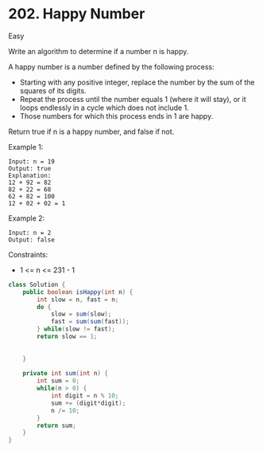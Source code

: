 # 202. Happy Number
Easy


Write an algorithm to determine if a number n is happy.

A happy number is a number defined by the following process:

- Starting with any positive integer, replace the number by the sum of the squares of its digits.
- Repeat the process until the number equals 1 (where it will stay), or it loops endlessly in a cycle which does not include 1.
- Those numbers for which this process ends in 1 are happy.

Return true if n is a happy number, and false if not.

 

Example 1:
```
Input: n = 19
Output: true
Explanation:
12 + 92 = 82
82 + 22 = 68
62 + 82 = 100
12 + 02 + 02 = 1
```
Example 2:
```
Input: n = 2
Output: false
 ```

Constraints:
- 1 <= n <= 231 - 1

```java
class Solution {
    public boolean isHappy(int n) {
        int slow = n, fast = n;
        do {
            slow = sum(slow);
            fast = sum(sum(fast));
        } while(slow != fast);
        return slow == 1;
        
        
    }
    
    private int sum(int n) {
        int sum = 0;
        while(n > 0) {
            int digit = n % 10;
            sum += (digit*digit);
            n /= 10;
        }
        return sum;
    }
}
```
